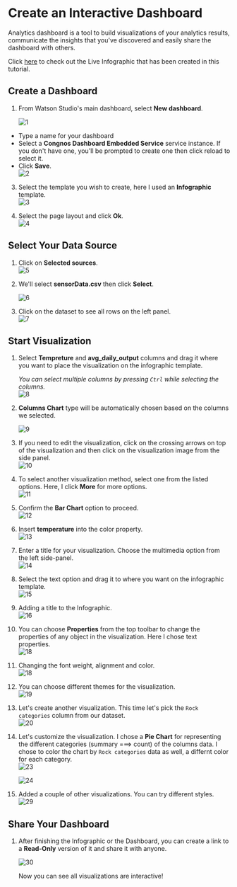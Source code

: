 # Create an Interactive Dashboard

Analytics dashboard is a tool to build visualizations of your analytics results, communicate the insights that you've discovered and easily share the dashboard with others.

Click [here](https://dataplatform.ibm.com/dashboards/41a5bede-1e9d-4159-aa44-62e52715e6aa/view/6332c220259d29f062c7d4e407cc2e002f37775eb2bb850bd6847b495e687697f3384791c8274e528b170731f4e51551ca) to check out the Live Infographic that has been created in this tutorial.

## Create a Dashboard
1. From Watson Studio's main dashboard, select **New dashboard**.

    ![1](https://github.com/xnorax/watson-studio-journey/blob/master/05-AnalyticsDashboard/imgs/1.png)

- Type a name for your dashboard
- Select a **Congnos Dashboard Embedded Service** service instance. If you don't have one, you'll be prompted to create one then click reload to select it.
- Click **Save**.  
![2](https://github.com/xnorax/watson-studio-journey/blob/master/05-AnalyticsDashboard/imgs/2.png)

3. Select the template you wish to create, here I used an **Infographic** template.  
![3](https://github.com/xnorax/watson-studio-journey/blob/master/05-AnalyticsDashboard/imgs/3.png)

4. Select the page layout and click **Ok**.  
![4](https://github.com/xnorax/watson-studio-journey/blob/master/05-AnalyticsDashboard/imgs/4.png)

## Select Your Data Source
1. Click on **Selected sources**.  
![5](https://github.com/xnorax/watson-studio-journey/blob/master/05-AnalyticsDashboard/imgs/5.png)

2. We'll select **sensorData.csv** then click **Select**.

    ![6](https://github.com/xnorax/watson-studio-journey/blob/master/05-AnalyticsDashboard/imgs/6.png)

3. Click on the dataset to see all rows on the left panel.   
![7](https://github.com/xnorax/watson-studio-journey/blob/master/05-AnalyticsDashboard/imgs/7.png)

## Start Visualization
1. Select **Tempreture** and **avg_daily_output** columns and drag it where you want to place the visualization on the infographic template.

    *You can select multiple columns by pressing `Ctrl` while selecting the columns.*   
    ![8](https://github.com/xnorax/watson-studio-journey/blob/master/05-AnalyticsDashboard/imgs/8.png)

2. **Columns Chart** type will be automatically chosen based on the columns we selected.

    ![9](https://github.com/xnorax/watson-studio-journey/blob/master/05-AnalyticsDashboard/imgs/9.png)

3. If you need to edit the visualization, click on the crossing arrows on top of the visualization and then click on the visualization image from the side panel.  
![10](https://github.com/xnorax/watson-studio-journey/blob/master/05-AnalyticsDashboard/imgs/10.png)

4. To select another visualization method, select one from the listed options. Here, I click **More** for more options.  
![11](https://github.com/xnorax/watson-studio-journey/blob/master/05-AnalyticsDashboard/imgs/11.png)

5. Confirm the **Bar Chart** option to proceed.  
![12](https://github.com/xnorax/watson-studio-journey/blob/master/05-AnalyticsDashboard/imgs/12.png)

6. Insert **temperature** into the color property.  
![13](https://github.com/xnorax/watson-studio-journey/blob/master/05-AnalyticsDashboard/imgs/13.png)

6. Enter a title for your visualization. Choose the multimedia option from the left side-panel.  
![14](https://github.com/xnorax/watson-studio-journey/blob/master/05-AnalyticsDashboard/imgs/14.png)

7. Select the text option and drag it to where you want on the infographic template.  
![15](https://github.com/xnorax/watson-studio-journey/blob/master/05-AnalyticsDashboard/imgs/15.png)

8. Adding a title to the Infographic.  
![16](https://github.com/xnorax/watson-studio-journey/blob/master/05-AnalyticsDashboard/imgs/16.png)

9. You can choose **Properties** from the top toolbar to change the properties of any object in the visualization. Here I chose text properties.  
![18](https://github.com/xnorax/watson-studio-journey/blob/master/05-AnalyticsDashboard/imgs/18.png)

10. Changing the font weight, alignment and color.  
![18](https://github.com/xnorax/watson-studio-journey/blob/master/05-AnalyticsDashboard/imgs/19.png)

11. You can choose different themes for the visualization.  
![19](https://github.com/xnorax/watson-studio-journey/blob/master/05-AnalyticsDashboard/imgs/20.png)

12. Let's create another visualization. This time let's pick the `Rock categories` column from our dataset.  
![20](https://github.com/xnorax/watson-studio-journey/blob/master/05-AnalyticsDashboard/imgs/21.png)

13. Let's customize the visualization. I chose a **Pie Chart** for representing the different categories (summary ===> count) of the columns data. I chose to color the chart by `Rock categories` data as well, a differnt color for each category.  
![23](https://github.com/xnorax/watson-studio-journey/blob/master/05-AnalyticsDashboard/imgs/23.png)

    ![24](https://github.com/xnorax/watson-studio-journey/blob/master/05-AnalyticsDashboard/imgs/24.png)

14. Added a couple of other visualizations. You can try different styles.  
![29](https://github.com/xnorax/watson-studio-journey/blob/master/05-AnalyticsDashboard/imgs/25.png)

## Share Your Dashboard
1. After finishing the Infographic or the Dashboard, you can create a link to a **Read-Only** version of it and share it with anyone.

    ![30](https://github.com/xnorax/watson-studio-journey/blob/master/05-AnalyticsDashboard/imgs/26.png)

    Now you can see all visualizations are interactive!  
